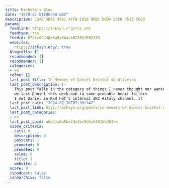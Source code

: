 ```yaml
---
title: Michele's Blog
date: "1970-01-01T00:00:00Z"
description: C2A5 9DA3 9961 4FFB E01B D0BC DDD4 DCCB 7515 5C6D
params:
  feedlink: https://acksyn.org/rss.xml
  feedtype: rss
  feedid: 0724c62436e3a8a0baab67265f693729
  websites:
    https://acksyn.org/: true
  blogrolls: []
  recommended: []
  recommender: []
  categories:
  - en
  relme: {}
  last_post_title: In Memory of Daniel Bristot de Oliveira
  last_post_description: |-
    This post falls in the category of things I never thought nor wanted to write:
    we lost Daniel this week due to some probable heart failure.
    I met Daniel in Red Hat's internal IRC #italy channel. It
  last_post_date: "2024-06-26T07:33:34Z"
  last_post_link: http://acksyn.org/posts/in-memory-of-daniel-bristot-de-oliveira/
  last_post_categories:
  - en
  last_post_guid: a6a81a8a8bc24e3ec9b5c6402b5363ae
  score_criteria:
    cats: 0
    description: 3
    postcats: 1
    promoted: 0
    promotes: 0
    relme: 0
    title: 3
    website: 2
  score: 9
  ispodcast: false
  isnoarchive: false
---
```

